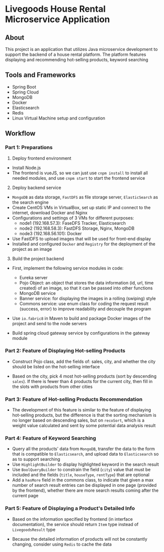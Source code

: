# Livegoods House Rental Microservice Application

## About

This project is an application that utilizes Java microservice development to support the backend of a house rental platform. The platform features displaying and recommending hot-selling products, keyword searching

## Tools and Frameworks

- Spring Boot
- Spring Cloud
- MongoDB
- Docker
- Elasticsearch
- Redis
- Linux Virtual Machine setup and configuration

## Workflow

### Part 1: Preparations

1. Deploy frontend environment

- Install Node.js
- The frontend is vueJS, so we can just use `cnpm install` to install all needed modules, and use `cnpm start` to start the frontend service

2. Deploy backend service

- `MongoDB` as data storage, `FastDFS` as file storage server, `ElasticSearch` as the search engine
- Create CentOS VMs in VirtualBox, set up static IP and connect to the internet, download Docker and Nginx
- Configurations and settings of 3 VMs for different purposes:
  - node1 (192.168.57.3): FaseDFS Tracker, Elasticsearch
  - node2 (192.168.58.3): FastDFS Storage, Nginx, MongoDB
  - node3 (192.168.56.101): Docker
- Use FastDFS to upload images that will be used for front-end display
- Installed and configured `Docker` and `Registry` for the deployment of the project as an image

3. Build the project backend

- First, implement the following service modules in code:
  - Eureka server
  - Pojo Object: an object that stores the data information (id, url, time created) of an image, so that it can be passed into other functions
  - MongoDB service
  - Banner service: for displaying the images in a rolling (swiping) style
  - Commons service: use enum class for coding the request result (success, error) to improve readability and decouple the program

- Use `io.fabric8` in Maven to build and package Docker images of the project and send to the node servers

- Build spring cloud gateway service by configurations in the gateway module

### Part 2: Feature of Displaying Hot-selling Products

- Construct Pojo class, add the fields of: sales, city, and whether the city should be listed on the hot-selling interface

- Based on the city, pick 4 most hot-selling products (sort by descending `sales`). If there is fewer than 4 products for the current city, then fill in the slots with products from other cities

### Part 3: Feature of Hot-selling Products Recommendation

- The development of this feature is similar to the feature of displaying hot-selling products, but the difference is that the sorting mechanism is no longer based on descending sales, but on `recoSort`, which is a weight value calculated and sent by some potential data analysis result

### Part 4: Feature of Keyword Searching

- Query all the products' data from `MongoDB`, transfer the data to the form that is compatible to `Elasticsearch`, and upload data to `Elasticsearch` so as to support searching
- Use `HighlightBuilder` to display highlighted keyword in the search result
- Use `BoolQueryBuilder` to constrain the field (`city`) value that must be included and the fields (`title`, `houseType`, `rentType`) that are optional
- Add a `hasMore` field in the commons class, to indicate that given a max number of search result entries can be displayed in one page (provided by the frontend), whether there are more search results coming after the current page

### Part 5: Feature of Displaying a Product's Detailed Info

- Based on the information specified by frontend (in interface documentation), the service should return `Item` type instead of `LivegoodsResult` type

- Because the detailed information of products will not be constantly changing, consider using `Redis` to cache the data
